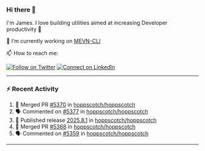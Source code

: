 ### Hi there 👋

I'm James. I love building utilities aimed at increasing Developer productivity :raised_hands: 

🔭 I’m currently working on [MEVN-CLI](https://github.com/madlabsinc/mevn-cli)

📫 How to reach me:

[![Follow on Twitter](https://img.shields.io/badge/--twitter?label=Twitter&logo=Twitter&style=social)](https://twitter.com/james_madhacks) [![Connect on LinkedIn](https://img.shields.io/badge/--linkedin?label=LinkedIn&logo=LinkedIn&style=social)](https://www.linkedin.com/in/jamesgeorge007)

---

### :zap: Recent Activity

<!--START_SECTION:activity-->
1. 🎉 Merged PR [#5370](https://github.com/hoppscotch/hoppscotch/pull/5370) in [hoppscotch/hoppscotch](https://github.com/hoppscotch/hoppscotch)
2. 🗣 Commented on [#5377](https://github.com/hoppscotch/hoppscotch/issues/5377#issuecomment-3263931358) in [hoppscotch/hoppscotch](https://github.com/hoppscotch/hoppscotch)
3. 🚀 Published release [2025.8.1](https://github.com/hoppscotch/hoppscotch/releases/tag/2025.8.1) in [hoppscotch/hoppscotch](https://github.com/hoppscotch/hoppscotch)
4. 🎉 Merged PR [#5368](https://github.com/hoppscotch/hoppscotch/pull/5368) in [hoppscotch/hoppscotch](https://github.com/hoppscotch/hoppscotch)
5. 🗣 Commented on [#5359](https://github.com/hoppscotch/hoppscotch/issues/5359#issuecomment-3236036493) in [hoppscotch/hoppscotch](https://github.com/hoppscotch/hoppscotch)
<!--END_SECTION:activity-->

---

<!--
**jamesgeorge007/jamesgeorge007** is a ✨ _special_ ✨ repository because its `README.md` (this file) appears on your GitHub profile.

Here are some ideas to get you started:

- 🌱 I’m currently learning ...
- 👯 I’m looking to collaborate on ...
- 🤔 I’m looking for help with ...
- 💬 Ask me about ...
- 😄 Pronouns: ...
- ⚡ Fun fact: ...
-->
